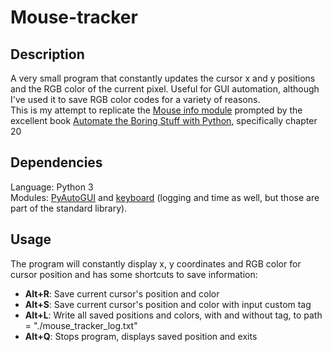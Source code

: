 # Mouse-tracker

## Description
<p id="Description">
  A very small program that constantly updates the cursor x and y positions and the RGB color of the current pixel. Useful for GUI automation, although I've used it to save RGB color codes for a variety of reasons.<br>
  This is my attempt to replicate the <a href="https://pypi.org/project/MouseInfo/">Mouse info module</a> prompted by the excellent book <a href="https://automatetheboringstuff.com/#toc">Automate the Boring Stuff with Python</a>, specifically chapter 20
</p>

## Dependencies
<p id="Dependencies">
  Language: Python 3<br>
  Modules: <a href="https://pyautogui.readthedocs.io/en/latest/">PyAutoGUI</a> and <a href="https://pypi.org/project/keyboard/">keyboard</a> (logging and time as well, but those are part of the standard library).
</p>

## Usage
<p id="Usage">
  The program will constantly display x, y coordinates and RGB color for cursor position and has some shortcuts to save information:
  <ul>
    <li><b>Alt+R</b>: Save current cursor's position and color</li>
    <li><b>Alt+S</b>: Save current cursor's position and color with input custom tag</li>
    <li><b>Alt+L</b>: Write all saved positions and colors, with and without tag, to path = "./mouse_tracker_log.txt"</li>
    <li><b>Alt+Q</b>: Stops program, displays saved position and exits</li>
  </ul>
</p>
